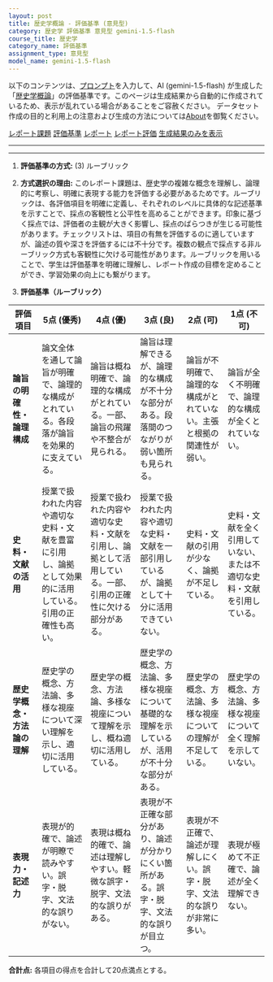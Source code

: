 ```yaml
---
layout: post
title: 歴史学概論 - 評価基準 (意見型)
category: 歴史学 評価基準 意見型 gemini-1.5-flash
course_title: 歴史学
category_name: 評価基準
assignment_type: 意見型
model_name: gemini-1.5-flash
---
```


以下のコンテンツは、[プロンプト](https://github.com/takedatoshiyuki/synthetic_assignments/tree/main/generated/歴史学/gemini-1.5-flash/prompt_評価基準-意見型.md)を入力して、AI (gemini-1.5-flash) が生成した「[歴史学概論](/contents/歴史学/)」の評価基準です。このページは生成結果から自動的に作成されているため、表示が乱れている場合があることをご容赦ください。
データセット作成の目的と利用上の注意および生成の方法については[About](/About)を御覧ください。

[レポート課題](../レポート課題-意見型)
[評価基準](../評価基準-意見型)
[レポート](../レポート-意見型)
[レポート評価](../レポート評価-意見型)
[生成結果のみを表示](https://github.com/takedatoshiyuki/synthetic_assignments/tree/main/generated/歴史学/gemini-1.5-flash/評価基準-意見型.md)
  

***
***
  
1. **評価基準の方式:** (3) ルーブリック

2. **方式選択の理由:** このレポート課題は、歴史学の複雑な概念を理解し、論理的に考察し、明確に表現する能力を評価する必要があるためです。ルーブリックは、各評価項目を明確に定義し、それぞれのレベルに具体的な記述基準を示すことで、採点の客観性と公平性を高めることができます。印象に基づく採点では、評価者の主観が大きく影響し、採点のばらつきが生じる可能性があります。チェックリストは、項目の有無を評価するのに適していますが、論述の質や深さを評価するには不十分です。複数の観点で採点する非ルーブリック方式も客観性に欠ける可能性があります。ルーブリックを用いることで、学生は評価基準を明確に理解し、レポート作成の目標を定めることができ、学習効果の向上にも繋がります。


3. **評価基準（ルーブリック）**

| 評価項目 | 5点 (優秀) | 4点 (優) | 3点 (良) | 2点 (可) | 1点 (不可) |
|---|---|---|---|---|---|
| **論旨の明確性・論理構成** | 論文全体を通して論旨が明確で、論理的な構成がとれている。各段落が論旨を効果的に支えている。 | 論旨は概ね明確で、論理的な構成がとれている。一部、論旨の飛躍や不整合が見られる。 | 論旨は理解できるが、論理的な構成が不十分な部分がある。段落間のつながりが弱い箇所も見られる。 | 論旨が不明確で、論理的な構成がとれていない。主張と根拠の関連性が弱い。 | 論旨が全く不明確で、論理的な構成が全くとれていない。 |
| **史料・文献の活用** | 授業で扱われた内容や適切な史料・文献を豊富に引用し、論拠として効果的に活用している。引用の正確性も高い。 | 授業で扱われた内容や適切な史料・文献を引用し、論拠として活用している。一部、引用の正確性に欠ける部分がある。 | 授業で扱われた内容や適切な史料・文献を一部引用しているが、論拠として十分に活用できていない。 | 史料・文献の引用が少なく、論拠が不足している。 | 史料・文献を全く引用していない、または不適切な史料・文献を引用している。 |
| **歴史学概念・方法論の理解** | 歴史学の概念、方法論、多様な視座について深い理解を示し、適切に活用している。 | 歴史学の概念、方法論、多様な視座について理解を示し、概ね適切に活用している。 | 歴史学の概念、方法論、多様な視座について基礎的な理解を示しているが、活用が不十分な部分がある。 | 歴史学の概念、方法論、多様な視座についての理解が不足している。 | 歴史学の概念、方法論、多様な視座について全く理解を示していない。 |
| **表現力・記述力** | 表現が的確で、論述が明瞭で読みやすい。誤字・脱字、文法的な誤りがない。 | 表現は概ね的確で、論述は理解しやすい。軽微な誤字・脱字、文法的な誤りがある。 | 表現が不正確な部分があり、論述が分かりにくい箇所がある。誤字・脱字、文法的な誤りが目立つ。 | 表現が不正確で、論述が理解しにくい。誤字・脱字、文法的な誤りが非常に多い。 | 表現が極めて不正確で、論述が全く理解できない。 |


**合計点:** 各項目の得点を合計して20点満点とする。
